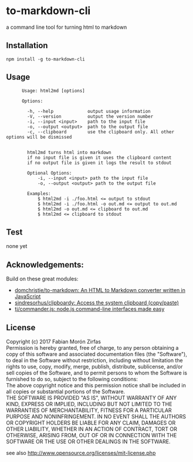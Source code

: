 # to-markdown-cli
a command line tool for turning html to markdown

## Installation

    npm install -g to-markdown-cli

## Usage


```text
      Usage: html2md [options]
    
      Options:
    
        -h, --help             output usage information
        -V, --version          output the version number
        -i, --input <input>    path to the input file
        -o, --output <output>  path to the output file
        -c, --clipboard        use the clipboard only. All other options will be dismissed
    
    
        html2md turns html into markdown
        if no input file is given it uses the clipboard content
        if no output file is given it logs the result to stdout
    
        Optional Options:
            -i, --input <input> path to the input file
            -o, --output <output> path to the output file
    
        Examples:
            $ html2md -i ./foo.html <= output to stdout
            $ html2md -i ./foo.html -o out.md <= output to out.md
            $ html2md -o out.md <= clipboard to out.md
            $ html2md <= clipboard to stdout
```


## Test

none yet 

## Acknowledgements:

Build on these great modules:  

- [domchristie/to-markdown: An HTML to Markdown converter written in JavaScript](https://github.com/domchristie/to-markdown)
- [sindresorhus/clipboardy: Access the system clipboard (copy/paste)](https://github.com/sindresorhus/clipboardy)
- [tj/commander.js: node.js command-line interfaces made easy](https://github.com/tj/commander.js)


## License

Copyright (c)  2017 Fabian Morón Zirfas  
Permission is hereby granted, free of charge, to any person obtaining a copy of this software and associated documentation files (the "Software"), to deal in the Software  without restriction, including without limitation the rights to use, copy, modify, merge, publish, distribute, sublicense, and/or sell copies of the Software, and to  permit persons to whom the Software is furnished to do so, subject to the following conditions:  
The above copyright notice and this permission notice shall be included in all copies or substantial portions of the Software.  
THE SOFTWARE IS PROVIDED "AS IS", WITHOUT WARRANTY OF ANY KIND, EXPRESS OR IMPLIED, INCLUDING BUT NOT LIMITED TO THE WARRANTIES OF MERCHANTABILITY, FITNESS FOR A  PARTICULAR PURPOSE AND NONINFRINGEMENT. IN NO EVENT SHALL THE AUTHORS OR COPYRIGHT HOLDERS BE LIABLE FOR ANY CLAIM, DAMAGES OR OTHER LIABILITY, WHETHER IN AN ACTION OF  CONTRACT, TORT OR OTHERWISE, ARISING FROM, OUT OF OR IN CONNECTION WITH THE SOFTWARE OR THE USE OR OTHER DEALINGS IN THE SOFTWARE.  

see also http://www.opensource.org/licenses/mit-license.php

